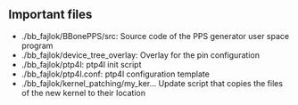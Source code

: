## Important files

- ./bb_fajlok/BBonePPS/src:				Source code of the PPS generator user space program
- ./bb_fajlok/device_tree_overlay: 		Overlay for the pin configuration
- ./bb_fajlok/ptp4l: 						ptp4l init script
- ./bb_fajlok/ptp4l.conf: 				ptp4l configuration template
- ./bb_fajlok/kernel_patching/my_ker...	Update script that copies the files of the new kernel to their location

